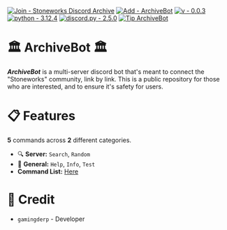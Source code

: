 [![Join - Stoneworks Discord Archive](https://img.shields.io/badge/Join-Stoneworks_Discord_Archive-5865f2?logo=Discord&logoColor=%235865f2)](https://discord.gg/v4WAvEYe2Z)
[![Add - ArchiveBot](https://img.shields.io/badge/Add-ArchiveBot-Green)](https://discord.com/api/oauth2/authorize?client_id=1143360299534143640&permissions=414464724032&scope=bot)
[![v - 0.0.3](https://img.shields.io/badge/v-0.0.3-FF0000)](https://)
[![python - 3.12.4](https://img.shields.io/badge/python-3.12.4-0096FF?logo=Python)](https://www.python.org/downloads/release/python-3124/)
[![discord.py - 2.5.0](https://img.shields.io/badge/discord.py-2.5.0-FFFF00?logo=Python)](https://github.com/Rapptz/discord.py)
[![Tip ArchiveBot](https://img.shields.io/badge/Tip_ArchiveBot-Green?logo=LinkTree)](https://linktr.ee/StoneworksDiscordArchive)

# 🏛 ArchiveBot 🏛
***ArchiveBot*** is a multi-server discord bot that's meant to connect the "Stoneworks" community, link by link. This is a public repository for those who are interested, and to ensure it's safety for users.

# 📋 Features
**5** commands across **2** different categories.

- 🔍 **Server:** `Search`, `Random`
- 📌 **General:** `Help`, `Info`, `Test`
- **Command List:** [Here](https://github.com/GamingDerp/ArchiveBot/blob/main/COMMANDS.md)

# 📑 Credit
- `gamingderp` - Developer
